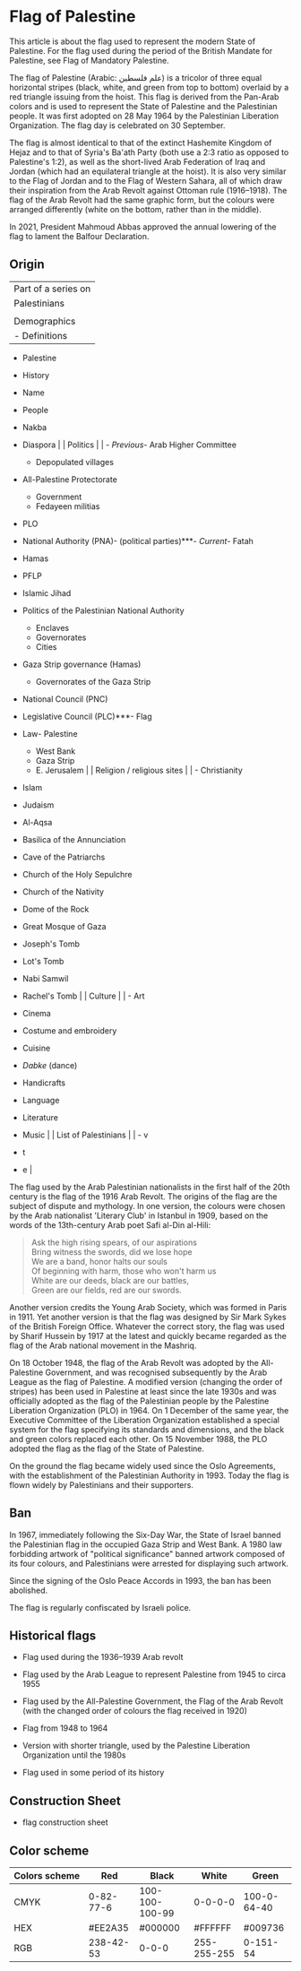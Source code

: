 # Flag of Palestine

This article is about the flag used to represent the modern State of Palestine. For the flag used during the period of the British Mandate for Palestine, see Flag of Mandatory Palestine.

The flag of Palestine (Arabic: علم فلسطين) is a tricolor of three equal horizontal stripes (black, white, and green from top to bottom) overlaid by a red triangle issuing from the hoist. This flag is derived from the Pan-Arab colors and is used to represent the State of Palestine and the Palestinian people. It was first adopted on 28 May 1964 by the Palestinian Liberation Organization. The flag day is celebrated on 30 September.

The flag is almost identical to that of the extinct Hashemite Kingdom of Hejaz and to that of Syria's Ba'ath Party (both use a 2:3 ratio as opposed to Palestine's 1:2), as well as the short-lived Arab Federation of Iraq and Jordan (which had an equilateral triangle at the hoist). It is also very similar to the Flag of Jordan and to the Flag of Western Sahara, all of which draw their inspiration from the Arab Revolt against Ottoman rule (1916–1918). The flag of the Arab Revolt had the same graphic form, but the colours were arranged differently (white on the bottom, rather than in the middle).

In 2021, President Mahmoud Abbas approved the annual lowering of the flag to lament the Balfour Declaration.

## Origin

|                                                                                                                                                                                                                                                                                                                                                                                                                                                                                                                                                   |
| ------------------------------------------------------------------------------------------------------------------------------------------------------------------------------------------------------------------------------------------------------------------------------------------------------------------------------------------------------------------------------------------------------------------------------------------------------------------------------------------------------------------------------------------------- |
| Part of a series on                                                                                                                                                                                                                                                                                                                                                                                                                                                                                                                               |
| Palestinians                                                                                                                                                                                                                                                                                                                                                                                                                                                                                                                                      |
|                                                                                                                                                                                                                                                                                                                                                                                                                                                                                                                                                   |
| Demographics                                                                                                                                                                                                                                                                                                                                                                                                                                                                                                                                      |
| - Definitions
- Palestine
- History
- Name
- People
- Nakba
- Diaspora                                                                                                                                                                                                                                                                                                                                                                                                                                                                            |
| Politics                                                                                                                                                                                                                                                                                                                                                                                                                                                                                                                                          |
| - *Previous*- Arab Higher Committee

  - Depopulated villages

- All-Palestine Protectorate

  - Government
  - Fedayeen militias

- PLO

- National Authority (PNA)- (political parties)***- *Current*- Fatah

- Hamas

- PFLP

- Islamic Jihad

- Politics of the Palestinian National Authority

  - Enclaves
  - Governorates
  - Cities

- Gaza Strip governance (Hamas)

  - Governorates of the Gaza Strip

- National Council (PNC)

- Legislative Council (PLC)***- Flag
- Law- Palestine

  - West Bank
  - Gaza Strip
  - E. Jerusalem |
| Religion / religious sites                                                                                                                                                                                                                                                                                                                                                                                                                                                                                                                        |
| - Christianity
- Islam
- Judaism
- Al-Aqsa
- Basilica of the Annunciation
- Cave of the Patriarchs
- Church of the Holy Sepulchre
- Church of the Nativity
- Dome of the Rock
- Great Mosque of Gaza
- Joseph's Tomb
- Lot's Tomb
- Nabi Samwil
- Rachel's Tomb                                                                                                                                                                                                                                                                                   |
| Culture                                                                                                                                                                                                                                                                                                                                                                                                                                                                                                                                           |
| - Art
- Cinema
- Costume and embroidery
- Cuisine
- *Dabke* (dance)
- Handicrafts
- Language
- Literature
- Music                                                                                                                                                                                                                                                                                                                                                                                                                                 |
| List of Palestinians                                                                                                                                                                                                                                                                                                                                                                                                                                                                                                                              |
| - v
- t
- e                                                                                                                                                                                                                                                                                                                                                                                                                                                                                                                                       |

The flag used by the Arab Palestinian nationalists in the first half of the 20th century is the flag of the 1916 Arab Revolt. The origins of the flag are the subject of dispute and mythology. In one version, the colours were chosen by the Arab nationalist 'Literary Club' in Istanbul in 1909, based on the words of the 13th-century Arab poet Safi al-Din al-Hili:

> Ask the high rising spears, of our aspirations\
> Bring witness the swords, did we lose hope\
> We are a band, honor halts our souls\
> Of beginning with harm, those who won't harm us\
> White are our deeds, black are our battles,\
> Green are our fields, red are our swords.

Another version credits the Young Arab Society, which was formed in Paris in 1911. Yet another version is that the flag was designed by Sir Mark Sykes of the British Foreign Office. Whatever the correct story, the flag was used by Sharif Hussein by 1917 at the latest and quickly became regarded as the flag of the Arab national movement in the Mashriq.

On 18 October 1948, the flag of the Arab Revolt was adopted by the All-Palestine Government, and was recognised subsequently by the Arab League as the flag of Palestine. A modified version (changing the order of stripes) has been used in Palestine at least since the late 1930s and was officially adopted as the flag of the Palestinian people by the Palestine Liberation Organization (PLO) in 1964. On 1 December of the same year, the Executive Committee of the Liberation Organization established a special system for the flag specifying its standards and dimensions, and the black and green colors replaced each other. On 15 November 1988, the PLO adopted the flag as the flag of the State of Palestine.

On the ground the flag became widely used since the Oslo Agreements, with the establishment of the Palestinian Authority in 1993. Today the flag is flown widely by Palestinians and their supporters.

## Ban

In 1967, immediately following the Six-Day War, the State of Israel banned the Palestinian flag in the occupied Gaza Strip and West Bank. A 1980 law forbidding artwork of "political significance" banned artwork composed of its four colours, and Palestinians were arrested for displaying such artwork.

Since the signing of the Oslo Peace Accords in 1993, the ban has been abolished.

The flag is regularly confiscated by Israeli police.

## Historical flags

<!--CAPTIONS ARE NOT FULL SENTENCES, AND DO NOT NEED PERIODS. Thank you.-->

-  Flag used during the 1936–1939 Arab revolt

-  Flag used by the Arab League to represent Palestine from 1945 to circa 1955

-  Flag used by the All-Palestine Government, the Flag of the Arab Revolt (with the changed order of colours the flag received in 1920)

-  Flag from 1948 to 1964

-  Version with shorter triangle, used by the Palestine Liberation Organization until the 1980s

-  Flag used in some period of its history

## Construction Sheet

- flag construction sheet

## Color scheme

|  Colors scheme | Red       | Black          | White       | Green       |
| -------------- | --------- | -------------- | ----------- | ----------- |
| CMYK           | 0-82-77-6 | 100-100-100-99 | 0-0-0-0     | 100-0-64-40 |
| HEX            | #EE2A35   | #000000        | #FFFFFF     | #009736     |
| RGB            | 238-42-53 | 0-0-0          | 255-255-255 | 0-151-54    |
